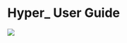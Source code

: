 # Hyper\_ User Guide

![](https://trello-attachments.s3.amazonaws.com/56daae9b816ec930c8d98197/1884x514/f24e2ae67db110ab835ebebf284ebee2/w.png)